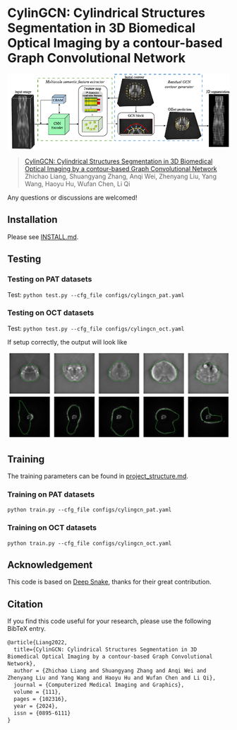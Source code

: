 # CylinGCN: Cylindrical Structures Segmentation in 3D Biomedical Optical Imaging by a contour-based Graph Convolutional Network

![city](assets/cylingcn.png)

> [CylinGCN: Cylindrical Structures Segmentation in 3D Biomedical Optical Imaging by a contour-based Graph Convolutional Network](https://arxiv.org/pdf/)  
>Zhichao Liang, Shuangyang Zhang, Anqi Wei, Zhenyang Liu, Yang Wang, Haoyu Hu, Wufan Chen, Li Qi

Any questions or discussions are welcomed!

## Installation

Please see [INSTALL.md](INSTALL.md).

## Testing

### Testing on PAT datasets
Test:
    ```
     python test.py --cfg_file configs/cylingcn_pat.yaml
    ```

### Testing on OCT datasets

Test:
    ```
    python test.py --cfg_file configs/cylingcn_oct.yaml
    ```
    

If setup correctly, the output will look like

![vis_city](assets/test.png)



## Training

The training parameters can be found in [project_structure.md](project_structure.md).

### Training on PAT datasets

```
python train.py --cfg_file configs/cylingcn_pat.yaml
```

### Training on OCT datasets

```
python train.py --cfg_file configs/cylingcn_oct.yaml
```

## Acknowledgement
This code is based on [Deep Snake](https://github.com/zju3dv/snake), thanks for their great contribution.


## Citation

If you find this code useful for your research, please use the following BibTeX entry.

```
@article{Liang2022,
  title={CylinGCN: Cylindrical Structures Segmentation in 3D Biomedical Optical Imaging by a contour-based Graph Convolutional Network},
  author = {Zhichao Liang and Shuangyang Zhang and Anqi Wei and Zhenyang Liu and Yang Wang and Haoyu Hu and Wufan Chen and Li Qi},
  journal = {Computerized Medical Imaging and Graphics},
  volume = {111},
  pages = {102316},
  year = {2024},
  issn = {0895-6111}  
}
```
